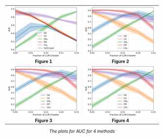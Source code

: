 <table>
  <tr>
    <td align="center">
      <img src="detect_preference_gpt4_updated.png" alt="Preference Alignment" width="700"><br>
      <strong>Figure 1</strong>
    </td>
    <td align="center">
      <img src="detect_toxicity_gemma.png" alt="Hatefulness" width="700"><br>
      <strong>Figure 2</strong>
    </td>
  </tr>
  <tr>
    <td align="center">
      <img src="detect_toxicity_gemma.png" alt="Offensiveness" width="700"><br>
      <strong>Figure 3</strong>
    </td>
    <td align="center">
      <img src="detect_toxicity_gemma.png" alt="Toxicity" width="700"><br>
      <strong>Figure 4</strong>
    </td>
  </tr>
</table>

<p align="center"><em>The plots for AUC for 4 methods</em></p>

